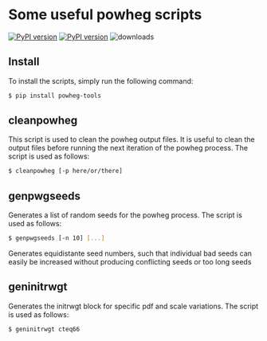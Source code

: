 # Some useful powheg scripts

[![PyPI version][pypi image]][pypi link] [![PyPI version][pypi versions]][pypi link]  ![downloads](https://img.shields.io/pypi/dm/powheg-tools.svg)

## Install

To install the scripts, simply run the following command:

```bash
$ pip install powheg-tools
```

## cleanpowheg

This script is used to clean the powheg output files. It is useful to clean the output files before running the next iteration of the powheg process. The script is used as follows:

```bash
$ cleanpowheg [-p here/or/there]
```

## genpwgseeds

Generates a list of random seeds for the powheg process. The script is used as follows:

```bash
$ genpwgseeds [-n 10] [...]
```

Generates equidistante seed numbers, such that individual bad seeds can easily be increased without producing conflicting seeds or too long seeds

## geninitrwgt

Generates the initrwgt block for specific pdf and scale variations. The script is used as follows:

```bash
$ geninitrwgt cteq66
```

[pypi image]: https://badge.fury.io/py/powheg-tools.svg
[pypi link]: https://pypi.org/project/powheg-tools/
[pypi versions]: https://img.shields.io/pypi/pyversions/powheg-tools.svg
